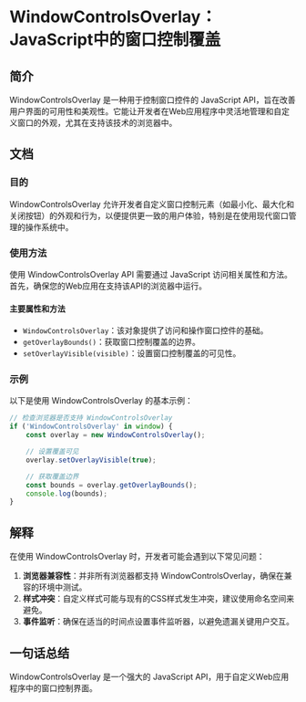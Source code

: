 <!--
Meta Description: # WindowControlsOverlay：JavaScript中的窗口控制覆盖 ## 简介 WindowControlsOverlay 是一种用于控制窗口控件的 JavaScript API，旨在改善用户界面的可用性和美观性。它能让开发者在Web应用程序中灵活地管理和自定义窗口的外观，尤其在支...
Meta Keywords: windowcontrolsoverlay, javascript, api, overlay, getoverlaybounds
-->

# WindowControlsOverlay：JavaScript中的窗口控制覆盖

## 简介
WindowControlsOverlay 是一种用于控制窗口控件的 JavaScript API，旨在改善用户界面的可用性和美观性。它能让开发者在Web应用程序中灵活地管理和自定义窗口的外观，尤其在支持该技术的浏览器中。

## 文档
### 目的
WindowControlsOverlay 允许开发者自定义窗口控制元素（如最小化、最大化和关闭按钮）的外观和行为，以便提供更一致的用户体验，特别是在使用现代窗口管理的操作系统中。

### 使用方法
使用 WindowControlsOverlay API 需要通过 JavaScript 访问相关属性和方法。首先，确保您的Web应用在支持该API的浏览器中运行。

#### 主要属性和方法
- `WindowControlsOverlay`：该对象提供了访问和操作窗口控件的基础。
- `getOverlayBounds()`：获取窗口控制覆盖的边界。
- `setOverlayVisible(visible)`：设置窗口控制覆盖的可见性。

### 示例
以下是使用 WindowControlsOverlay 的基本示例：

```javascript
// 检查浏览器是否支持 WindowControlsOverlay
if ('WindowControlsOverlay' in window) {
    const overlay = new WindowControlsOverlay();

    // 设置覆盖可见
    overlay.setOverlayVisible(true);

    // 获取覆盖边界
    const bounds = overlay.getOverlayBounds();
    console.log(bounds);
}
```

## 解释
在使用 WindowControlsOverlay 时，开发者可能会遇到以下常见问题：

1. **浏览器兼容性**：并非所有浏览器都支持 WindowControlsOverlay，确保在兼容的环境中测试。
2. **样式冲突**：自定义样式可能与现有的CSS样式发生冲突，建议使用命名空间来避免。
3. **事件监听**：确保在适当的时间点设置事件监听器，以避免遗漏关键用户交互。

## 一句话总结
WindowControlsOverlay 是一个强大的 JavaScript API，用于自定义Web应用程序中的窗口控制界面。